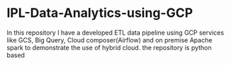 # IPL-Data-Analytics-using-GCP
In this repository I have a developed ETL data pipeline using GCP services like GCS, Big Query, Cloud composer(Airflow) and on premise Apache spark to demonstrate the use of hybrid cloud. the repository is python based
